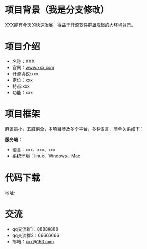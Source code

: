 # 项目背景（我是分支修改）

XXX能有今天的快速发展，得益于开源软件群雄崛起的大环境背景。



# 项目介绍

- 名称：XXX
- 官网：www.xxx.com
- 开源协议:xxx
- 定位：xxx
- 特点:xxx
- 功能：xxx

# 项目框架

麻雀虽小，五脏俱全，本项目涉及多个平台，多种语言，简单关系如下：



**服务端**：

- 语言：xxx、xxx、xxx
- 系统环境：linux、Windows、Mac

# 代码下载

地址:  

# 交流

- qq交流群1：88888888
- qq交流群2：66666666
- 邮箱：xxx@163.com

